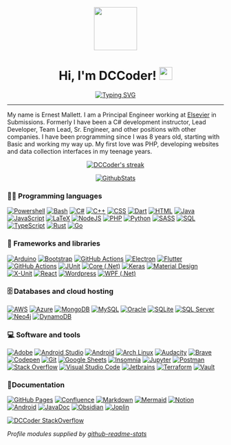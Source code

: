 
<div id="header" align="center">
  <img src="https://media4.giphy.com/media/v1.Y2lkPTc5MGI3NjExOWlqNjZkcmZxaGFyczF1a2s0N2c1ZXAwOWw4aWw4d2xwd2JkcTRoNyZlcD12MV9pbnRlcm5hbF9naWZfYnlfaWQmY3Q9Zw/y5OffROvBod0s/giphy.gif" width="100"/>
</div>

<h1 align="center">
Hi, I'm DCCoder!
  <img src="https://media.giphy.com/media/hvRJCLFzcasrR4ia7z/giphy.gif" width="30"></h1>
<p align="center">
  <a href="https://git.io/typing-svg"><img src="https://readme-typing-svg.demolab.com?font=DM+Serif+Display&pause=1000&center=true&width=380&height=45&lines=Code+lover+%7C+Cloud+Enthusiast;Always+in+beta%7CEver+Learning" alt="Typing SVG" /></a>
</p>
<hr/>

My name is Ernest Mallett. I am a Principal Engineer working at [Elsevier](https://beta.elsevier.com/?trial=true) in Submissions. Formerly I have been a C# development instructor, Lead Developer, Team Lead, Sr. Engineer, and other positions with other companies. I have been programming since I was 8 years old, starting with Basic and working my way up. My first love was PHP, developing websites and data collection interfaces in my teenage years.

<p align="center">
  <a href="https://github.com/DCCoder90/github-readme-streak-stats">
    <img title="🔥 Get streak stats for your profile at git.io/streak-stats" alt="DCCoder's streak" src="https://github-readme-streak-stats.herokuapp.com/?user=dccoder90&theme=monokai-metallian&hide_border=true"/>
  </a>
</p>

<p align="center">
  <a href="https://github.com/DCCoder90">
    <img title="GithubStats" src="https://github-readme-stats.vercel.app/api?username=dccoder90&show_icons=true&theme=radical&hide=contribs&rank_icon=github&show=prs_merged"/>
  </a>
</p>

### 👨‍💻 Programming languages

<p>
    <a href="https://github.com/search?q=user%3ADCCoder90+language%3Apowershell"><img alt="Powershell" src="https://img.shields.io/badge/Powershell-007ACC.svg?logo=powershell&logoColor=white"></a>
    <a href="https://github.com/search?q=user%3ADCCoder90+language%3Abash"><img alt="Bash" src="https://img.shields.io/badge/Bash-121011.svg?logo=gnu-bash&logoColor=white"></a>
    <a href="https://github.com/search?q=user%3ADCCoder90+language%3Acsharp"><img alt="C#" src="https://img.shields.io/badge/C%23-239120.svg?logo=c-sharp&logoColor=white"></a>
    <a href="https://github.com/search?q=user%3ADCCoder90+language%3Ac++"><img alt="C++" src="https://img.shields.io/badge/C++-B300FF.svg"></a>
    <a href="https://github.com/search?q=user%3ADCCoder90+language%3Acss"><img alt="CSS" src="https://img.shields.io/badge/CSS-1572B6.svg?logo=css3&logoColor=white"></a>
    <a href="https://github.com/search?q=user%3ADCCoder90+language%3Adart"><img alt="Dart" src="https://img.shields.io/badge/Dart-15A6C4.svg?logo=dart&logoColor=white"></a>
    <a href="https://github.com/search?q=user%3ADCCoder90+language%3Ahtml"><img alt="HTML" src="https://img.shields.io/badge/HTML-E34F26.svg?logo=html5&logoColor=white"></a>
    <a href="https://github.com/search?q=user%3ADCCoder90+language%3Ajava"><img alt="Java" src="https://img.shields.io/badge/Java-007396.svg?logo=oracle&logoColor=white"></a>
    <a href="https://github.com/search?q=user%3ADCCoder90+language%3Ajavascript"><img alt="JavaScript" src="https://img.shields.io/badge/JavaScript-F7DF1E.svg?logo=javascript&logoColor=black"></a>
    <a href="https://github.com/search?q=user%3ADCCoder90+language%3Atex"><img alt="LaTeX" src="https://img.shields.io/badge/LaTeX-008080.svg?logo=LaTeX&logoColor=white"></a>
    <a href="https://github.com/search?q=user%3ADCCoder90+language%3Ajavascript"><img alt="NodeJS" src="https://img.shields.io/badge/Node.js-43853D.svg?logo=node.js&logoColor=white"></a>
       <a href="https://github.com/search?q=user%3ADCCoder90+language%3Aphp"><img alt="PHP" src="https://img.shields.io/badge/PHP-777BB4.svg?logo=php&logoColor=white"></a>
    <a href="https://github.com/search?q=user%3ADCCoder90+language%3Apython"><img alt="Python" src="https://img.shields.io/badge/Python-14354C.svg?logo=python&logoColor=white"></a>
    <a href="https://github.com/search?q=user%3ADCCoder90+language%3Asass"><img alt="SASS" src="https://img.shields.io/badge/Sass-hotpink.svg?logo=SASS&logoColor=white"></a>
    <a href="https://github.com/search?q=user%3ADCCoder90+language%3Asql"><img alt="SQL" src="https://img.shields.io/badge/SQL-025E8C.svg?logo=amazon-dynamodb&logoColor=white"></a>
    <a href="https://github.com/search?q=user%3ADCCoder90+language%3AtypeScript"><img alt="TypeScript" src="https://img.shields.io/badge/TypeScript-007ACC.svg?logo=typescript&logoColor=white"></a>
    <a href="https://github.com/search?q=user%3ADCCoder90+language%3Abash"><img alt="Rust" src="https://img.shields.io/badge/Rust-111711.svg?logo=rust&logoColor=orange"></a>
     <a href="https://github.com/search?q=user%3ADCCoder90+language%3Ago"><img alt="Go" src="https://img.shields.io/badge/Go-007ACC.svg?logo=go&logoColor=white"></a>
</p>

### 🧰 Frameworks and libraries

<p>
    <a href="#"><img alt="Arduino" src="https://img.shields.io/badge/-Arduino-00979D?logo=Arduino&logoColor=white"></a>
    <a href="#"><img alt="Bootstrap" src="https://img.shields.io/badge/Bootstrap-7952B3.svg?logo=bootstrap&logoColor=white"></a>
    <a href="#"><img alt="GitHub Actions" src="https://img.shields.io/badge/Blazor-2671E5.svg?logo=.net&logoColor=white"></a>
    <a href="#"><img alt="Electron" src="https://img.shields.io/badge/Electron-20232e.svg?logo=electron&logoColor=white"></a>
    <a href="#"><img alt="Flutter" src="https://img.shields.io/badge/Flutter-02569B.svg?logo=flutter&logoColor=white"></a>
    <a href="#"><img alt="GitHub Actions" src="https://img.shields.io/badge/GitHub%20Actions-2671E5.svg?logo=github%20actions&logoColor=white"></a>
    <a href="#"><img alt="JUnit" src="https://img.shields.io/badge/JUnit-25A162.svg?logo=cachet&logoColor=white"></a>
    <a href="#"><img alt="Core (.Net)" src="https://img.shields.io/badge/.Net%20Core-5C2D91?logo=.net&logoColor=white"></a>
    <a href="#"><img alt="Keras" src="https://img.shields.io/badge/Keras-D00000.svg?logo=Keras&logoColor=white"></a>
    <a href="#"><img alt="Material Design" src="https://img.shields.io/badge/Material%20Design-0081CB.svg?logo=material-design&logoColor=white"></a>
    <a href="#"><img alt="X-Unit" src="https://img.shields.io/badge/X%20Unit-20232e.svg?logo=xunit&logoColor=white"></a>
    <a href="#"><img alt="React" src="https://img.shields.io/badge/React-20232a.svg?logo=react&logoColor=%2361DAFB"></a>
    <a href="#"><img alt="Wordpress" src="https://img.shields.io/badge/Wordpress-21759B?logo=wordpress&logoColor=white"></a>
    <a href="#"><img alt="WPF (.Net)" src="https://img.shields.io/badge/WPF-5C2D91?logo=.net&logoColor=white"></a>
</p>

### 🗄️ Databases and cloud hosting

<p>
    <a href="#"><img alt="AWS" src="https://img.shields.io/badge/AWS-FF6C37?logo=amazon-aws&logoColor=white"></a>
    <a href="#"><img alt="Azure" src="https://img.shields.io/badge/Azure-00f.svg?logo=microsoft-azure&logoColor=white"></a>
    <a href="#"><img alt="MongoDB" src ="https://img.shields.io/badge/MongoDB-4ea94b.svg?logo=mongodb&logoColor=white"></a>
    <a href="#"><img alt="MySQL" src="https://img.shields.io/badge/MySQL-00f.svg?logo=mysql&logoColor=white"></a>
        <a href="#"><img alt="Oracle" src ="https://img.shields.io/badge/Oracle-F00000.svg?logo=oracle&logoColor=white"></a>
    <a href="#"><img alt="SQLite" src ="https://img.shields.io/badge/SQLite-07405e.svg?logo=sqlite&logoColor=white"></a>
    <a href="#"><img alt="SQL Server" src="https://img.shields.io/badge/SQL Server-00f.svg?logo=microsoft-sql-server&logoColor=white"></a>
     <a href="#"><img alt="Neo4j" src="https://img.shields.io/badge/Neo4j-fff.svg?logo=neo4j&logoColor=blue"></a>
         <a href="https://www.stackoverflow.com"><img alt="DynamoDB" src="https://img.shields.io/badge/-DynamoDB-FE7A16?logo=amazon-aws&logoColor=white"></a>
</p>

### 💻 Software and tools

<p>
    <a href="https://www.adobe.com/"><img alt="Adobe" src="https://img.shields.io/badge/Adobe-FF0000.svg?logo=adobe&logoColor=white"></a>
    <a href="https://developer.android.com/studio"><img alt="Android Studio" src="https://img.shields.io/badge/Android%20Studio-008678.svg?logo=android-studio&logoColor=white"></a>
    <a href="https://www.android.com/"><img alt="Android" src="https://img.shields.io/badge/Android-3DDC84?logo=android&logoColor=white"></a>
    <a href="https://archlinux.org/"><img alt="Arch Linux" src="https://img.shields.io/badge/Arch%20Linux-1793D1.svg?logo=arch-linux&logoColor=white"></a>
    <a href="https://www.audacityteam.org/"><img alt="Audacity" src="https://img.shields.io/badge/-Audacity-0000CC?logo=audacity&logoColor=white"></a>
    <a href="https://brave.com/"><img alt="Brave" src="https://img.shields.io/badge/-Brave-FB542B?logo=brave&logoColor=white"></a>
    <a href="https://codepen.io/"><img alt="Codepen" src="https://img.shields.io/badge/Codepen-000000.svg?logo=codepen&logoColor=white"></a>
    <a href="#"><img alt="Git" src="https://img.shields.io/badge/Git-F05033.svg?logo=git&logoColor=white"></a>
    <a href="https://sheets.google.com"><img alt="Google Sheets" src="https://img.shields.io/badge/Google%20Sheets-34A853.svg?logo=google%20sheets&logoColor=white"></a>
    <a href="https://insomnia.rest/"><img alt="Insomnia" src="https://img.shields.io/badge/Insomnia-000000?logo=insomnia&logoColor=white"></a>
    <a href="https://jupyter.org/"><img alt="Jupyter" src="https://img.shields.io/badge/Jupyter-F37626.svg?logo=Jupyter&logoColor=white"></a>
    <a href="https://www.postman.com/"><img alt="Postman" src="https://img.shields.io/badge/Postman-FF6C37?logo=postman&logoColor=white"></a>
    <a href="https://www.stackoverflow.com"><img alt="Stack Overflow" src="https://img.shields.io/badge/-Stack%20Overflow-FE7A16?logo=stack-overflow&logoColor=white"></a>
    <a href="https://code.visualstudio.com/"><img alt="Visual Studio Code" src="https://img.shields.io/badge/Visual%20Studio%20Code-0078d7.svg?logo=visual-studio-code&logoColor=white"></a>
    <a href="https://www.jetbrains.com/"><img alt="Jetbrains" src="https://img.shields.io/badge/Jetbrains-121011.svg?logo=jetbrains&logoColor=white"></a>
      <a href="#"><img alt="Terraform" src="https://img.shields.io/badge/Terraform-fff.svg?logo=terraform&logoColor=purple"></a>
            <a href="#"><img alt="Vault" src="https://img.shields.io/badge/Vault-fff.svg?logo=vault&logoColor=black"></a>
</p>

### 📂Documentation

<p>
    <a href="#"><img alt="GitHub Pages" src="https://img.shields.io/badge/GitHub%20Pages-327FC7.svg?logo=github&logoColor=white"></a>
    <a href="https://www.atlassian.com/software/confluence"><img alt="Confluence" src="https://img.shields.io/badge/-Confluence-0000CC?logo=confluence&logoColor=white"></a>
     <a href="https://github.com/search?q=user%3ADCCoder90+language%3Amarkdown"><img alt="Markdown" src="https://img.shields.io/badge/Markdown-000000.svg?logo=markdown&logoColor=white"></a>
          <a href="https://mermaid.js.org"><img alt="Mermaid" src="https://img.shields.io/badge/Mermaid-5C2D91.svg?logo=markdown&logoColor=white"></a>
          <a href="#"><img alt="Notion" src="https://img.shields.io/badge/Notion-010101.svg?logo=notion&logoColor=white"></a>
          <a href="https://www.openapis.org/"><img alt="Android" src="https://img.shields.io/badge/OpenAPI-3DDC84?logo=swagger&logoColor=white"></a>
        <a href="https://www.baeldung.com/javadoc"><img alt="JavaDoc" src="https://img.shields.io/badge/JavaDoc-007396.svg?logo=oracle&logoColor=white"></a>
             <a href="https://obsidian.md/"><img alt="Obsidian" src="https://img.shields.io/badge/Obsidian-000000.svg?logo=obsidian&logoColor=purple"></a>
                 <a href="https://joplinapp.org/"><img alt="Joplin" src="https://img.shields.io/badge/Joplin-007ACC.svg?logo=joplin&logoColor=white"></a>
</p>

[![DCCoder StackOverflow](https://stackoverflow-badge.vercel.app/?userID=8333554)](https://stackoverflow.com/users/8333554/dccoder)

*Profile modules supplied by [github-readme-stats](https://github.com/anuraghazra/github-readme-stats)*
